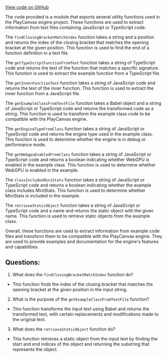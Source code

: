 [View code on GitHub](https://github.com/playcanvas/engine/examples/src/app/helpers/formatters.mjs)

The code provided is a module that exports several utility functions used in the PlayCanvas engine project. These functions are used to extract information from text files containing JavaScript or TypeScript code.

The `findClosingBracketMatchIndex` function takes a string and a position and returns the index of the closing bracket that matches the opening bracket at the given position. This function is used to find the end of a function definition in a text file.

The `getTypeScriptFunctionFromText` function takes a string of TypeScript code and returns the text of the function that matches a specific signature. This function is used to extract the example function from a TypeScript file.

The `getInnerFunctionText` function takes a string of JavaScript code and returns the text of the inner function. This function is used to extract the inner function from a JavaScript file.

The `getExampleClassFromTextFile` function takes a Babel object and a string of JavaScript or TypeScript code and returns the transformed code as a string. This function is used to transform the example class code to be compatible with the PlayCanvas engine.

The `getEngineTypeFromClass` function takes a string of JavaScript or TypeScript code and returns the engine type used in the example class. This function is used to determine whether the engine is in debug or performance mode.

The `getWebgpuEnabledFromClass` function takes a string of JavaScript or TypeScript code and returns a boolean indicating whether WebGPU is enabled in the example class. This function is used to determine whether WebGPU is enabled in the example.

The `classIncludesMiniStats` function takes a string of JavaScript or TypeScript code and returns a boolean indicating whether the example class includes MiniStats. This function is used to determine whether MiniStats is included in the example.

The `retrieveStaticObject` function takes a string of JavaScript or TypeScript code and a name and returns the static object with the given name. This function is used to retrieve static objects from the example class.

Overall, these functions are used to extract information from example code files and transform them to be compatible with the PlayCanvas engine. They are used to provide examples and documentation for the engine's features and capabilities.
## Questions: 
 1. What does the `findClosingBracketMatchIndex` function do?
- This function finds the index of the closing bracket that matches the opening bracket at the given position in the input string.

2. What is the purpose of the `getExampleClassFromTextFile` function?
- This function transforms the input text using Babel and returns the transformed text, with certain replacements and modifications made to the original text.

3. What does the `retrieveStaticObject` function do?
- This function retrieves a static object from the input text by finding the start and end indices of the object and returning the substring that represents the object.